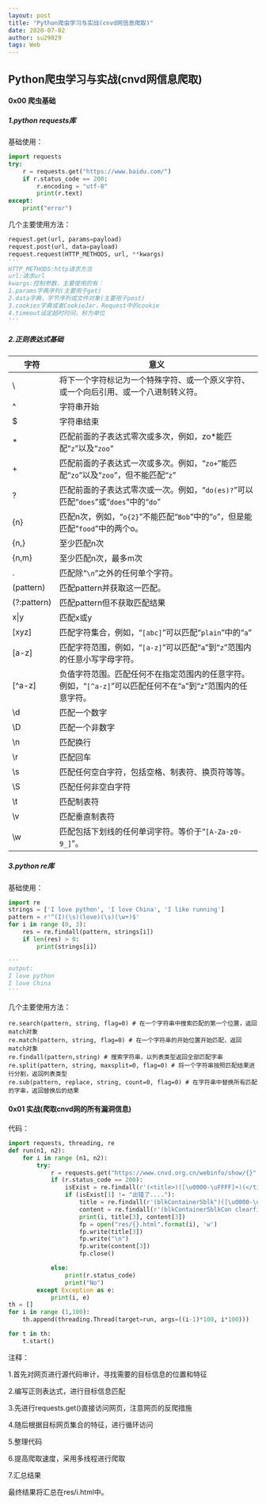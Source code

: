```yaml
---
layout: post 
title: "Python爬虫学习与实战(cnvd网信息爬取)"
date: 2020-07-02
author: su29029
tags: Web
---
```


## Python爬虫学习与实战(cnvd网信息爬取)

#### 0x00 爬虫基础

##### 1.python requests库

基础使用：

```python
import requests
try:
	r = requests.get("https://www.baidu.com/")
	if r.status_code == 200:
		r.encoding = "utf-8"
        print(r.text)
except:
	print("error")
```

几个主要使用方法：

```python
request.get(url, params=payload)
request.post(url, data=payload)
request.request(HTTP_METHODS, url, **kwargs)
'''
HTTP_METHODS:http请求方法
url:请求url
kwargs:控制参数，主要使用的有：
1.params字典序列(主要用于get)
2.data字典，字节序列或文件对象(主要用于post)
3.cookies字典或者CookieJar，Request中的cookie
4.timeout设定超时时间，秒为单位
'''
```

##### 2.正则表达式基础

| 字符        | 意义                                                         |
| ----------- | ------------------------------------------------------------ |
| \           | 将下一个字符标记为一个特殊字符、或一个原义字符、或一个向后引用、或一个八进制转义符。 |
| ^           | 字符串开始                                                   |
| $           | 字符串结束                                                   |
| *           | 匹配前面的子表达式零次或多次，例如，zo*能匹配“`z`”以及“`zoo`“ |
| +           | 匹配前面的子表达式一次或多次。例如，“`zo+`”能匹配“`zo`”以及“`zoo`”，但不能匹配“`z`” |
| ?           | 匹配前面的子表达式零次或一次。例如，“`do(es)?`”可以匹配“`does`”或“`does`”中的“`do`” |
| {n}         | 匹配n次，例如，“`o{2}`”不能匹配“`Bob`”中的“`o`”，但是能匹配“`food`”中的两个o。 |
| {n,}        | 至少匹配n次                                                  |
| {n,m}       | 至少匹配n次，最多m次                                         |
| .           | 匹配除“`\`*`n`*”之外的任何单个字符。                         |
| (pattern)   | 匹配pattern并获取这一匹配。                                  |
| (?:pattern) | 匹配pattern但不获取匹配结果                                  |
| x\|y        | 匹配x或y                                                     |
| [xyz]       | 匹配字符集合，例如，“`[abc]`”可以匹配“`plain`”中的“`a`”      |
| [a-z]       | 匹配字符范围，例如，“`[a-z]`”可以匹配“`a`”到“`z`”范围内的任意小写字母字符。 |
| [^a-z]      | 负值字符范围。匹配任何不在指定范围内的任意字符。例如，“`[^a-z]`”可以匹配任何不在“`a`”到“`z`”范围内的任意字符。 |
| \d          | 匹配一个数字                                                 |
| \D          | 匹配一个非数字                                               |
| \n          | 匹配换行                                                     |
| \r          | 匹配回车                                                     |
| \s          | 匹配任何空白字符，包括空格、制表符、换页符等等。             |
| \S          | 匹配任何非空白字符                                           |
| \t          | 匹配制表符                                                   |
| \v          | 匹配垂直制表符                                               |
| \w          | 匹配包括下划线的任何单词字符。等价于“`[A-Za-z0-9_]`”。       |

##### 3.python re库

基础使用：

```python
import re
strings = ['I love python', 'I love China', 'I like running']
pattern = r'^(I)(\s)(love)(\s)(\w+)$'
for i in range (0, 3):
    res = re.findall(pattern, strings[i])
    if len(res) > 0:
        print(strings[i])
        
'''
output:
I love python
I love China
'''
```

几个主要使用方法：

```
re.search(pattern, string, flag=0) # 在一个字符串中搜索匹配的第一个位置，返回match对象
re.match(pattern, string, flag=0) # 在一个字符串的开始位置开始匹配，返回match对象
re.findall(pattern,string) # 搜索字符串，以列表类型返回全部匹配字串
re.split(pattern, string, maxsplit=0, flag=0) # 将一个字符串按照匹配结果进行分割，返回列表类型
re.sub(pattern, replace, string, count=0, flag=0) # 在字符串中替换所有匹配的字串，返回替换后的结果
```

#### 0x01 实战(爬取cnvd网的所有漏洞信息)

代码：

```python
import requests, threading, re
def run(n1, n2):
    for i in range (n1, n2):
        try:
            r = requests.get("https://www.cnvd.org.cn/webinfo/show/{}".format(i))
            if (r.status_code == 200):
                isExist = re.findall(r'(<title>)([\u0000-\uFFFF]+)(</title>)',r.text)[0]
                if (isExist[1] != "出错了...."):
                    title = re.findall(r'(blkContainerSblk")([\u0000-\uFFFF]+)(<h1>)([\u0000-\uFFFF]+)(</h1>)',r.text)[0]
                    content = re.findall(r'(blkContainerSblkCon clearfix)([\u0000-\uFFFF]+)(<p>)([\u0000-\uFFFF]+)(</p>)(<p>\u53c2\u8003\u94fe\u63a5)',r.text)[0]
                    print(i, title[3], content[3])
                    fp = open("res/{}.html".format(i), 'w')
                    fp.write(title[3])
                    fp.write("\n")
                    fp.write(content[3])
                    fp.close()

            else:
                print(r.status_code)
                print("No")
        except Exception as e:
            print(i, e)
th = []
for i in range (1,100):
    th.append(threading.Thread(target=run, args=((i-1)*100, i*100)))

for t in th:
    t.start()
```

注释：

1.首先对网页进行源代码审计，寻找需要的目标信息的位置和特征

2.编写正则表达式，进行目标信息匹配

3.先进行requests.get()直接访问网页，注意网页的反爬措施

4.随后根据目标网页集合的特征，进行循环访问

5.整理代码

6.提高爬取速度，采用多线程进行爬取

7.汇总结果

最终结果将汇总在res/i.html中。
